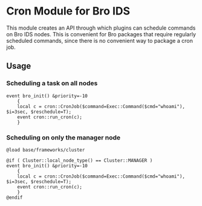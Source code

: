# Cron Module for Bro IDS
This module creates an API through which plugins can schedule commands on Bro IDS nodes. This is convenient for Bro packages that require regularly scheduled commands, since there is no convenient way to package a cron job. 

## Usage

### Scheduling a task on all nodes

```
event bro_init() &priority=-10
	{
    local c = cron::CronJob($command=Exec::Command($cmd="whoami"), $i=3sec, $reschedule=T);
	event cron::run_cron(c);
	}
```

### Scheduling on only the manager node

```
@load base/frameworks/cluster

@if ( Cluster::local_node_type() == Cluster::MANAGER )
event bro_init() &priority=-10
	{
    local c = cron::CronJob($command=Exec::Command($cmd="whoami"), $i=3sec, $reschedule=T);
	event cron::run_cron(c);
	}
@endif
```